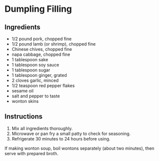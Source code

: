 # Dumpling Filling

## Ingredients

- 1/2 pound pork, chopped fine
- 1/2 pound lamb (or shrimp), chopped fine
- Chinese chives, chopped fine
- napa cabbage, chopped fine
- 1 tablespoon sake
- 1 tablespoon soy sauce
- 1 tablespoon sugar
- 1 tablespoon ginger, grated
- 2 cloves garlic, minced
- 1/2 teaspoon red pepper flakes
- sesame oil
- salt and pepper to taste
- wonton skins

## Instructions

1. Mix all ingredients thoroughly.
2. Microwave or pan fry a small patty to check for seasoning.
3. Refrigerate 30 minutes to 24 hours before using.

If making wonton soup, boil wontons separately (about two minutes), then serve with prepared broth.
